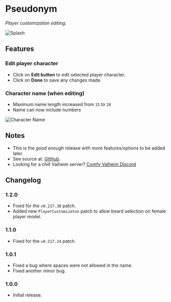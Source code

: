# Pseudonym

*Player customization editing.*

![Splash](https://i.imgur.com/wY7SMDf.png)

## Features

### Edit player character

  * Click on **Edit button** to edit selected player character.
  * Click on **Done** to save any changes made.

### Character name (when editing)

  * Maximum name length increased from `15` to `20`
  * Name can now include numbers

![Character Name](https://i.imgur.com/vGboiA3.png)

## Notes

  * This is the *good enough* release with more features/options to be added later.
  * See source at: [GitHub](https://github.com/redseiko/ComfyMods/tree/main/Pseudonym).
  * Looking for a chill Valheim server? [Comfy Valheim Discord](https://discord.gg/ameHJz5PFk)

## Changelog

### 1.2.0

  * Fixed for the `v0.217.38` patch.
  * Added new `PlayerCustomizaton` patch to allow beard selection on female player model.

### 1.1.0

  * Fixed for the `v0.217.24` patch.

### 1.0.1

  * Fixed a bug where spaces were not allowed in the name.
  * Fixed another minor bug.

### 1.0.0

  * Initial release.